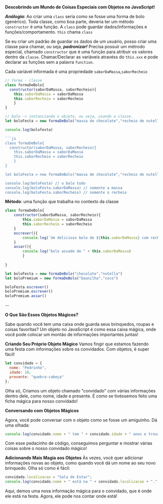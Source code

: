 **Descobrindo um Mundo de Coisas Especiais com Objetos no JavaScript!**

***Análogia:***
Ao criar uma `class` seria como se fosse uma forma de bolo (genérico). Toda classe, como boa parte, deveria ter um método `constructor` é uma função. A `class` pode guardar dados/informações e funções/comportamento. 
`this` chama `class`

Se eu criar um padrão de guardar os dados de um usuário, posso criar uma classe para chamar, ou seja, ***padronizar!***
Precisa possuir um métrodo especial, chamado `constructor` que é uma função para atribuir os valores dentro da `classe`. Chamar/Declarar as variáveis atravéss do `this.xxx` e pode declarar as funções sem a palavra `function`.

Cada variável informada é uma propriedade `saborDaMassa`,`saborRecheio`
```js
// forma - classe
class formaDeBolo{
  constructor(saborDaMassa, saborRecheio){
    this.saborDaMassa = saborDaMassa
    this.saborRecheio = saborRecheio
	}
}
```
```js
// bolo -> instanciando o objeto, ou seja, usando a classe.
let boloFesta = new formaDeBolo("massa de chocolate","recheio de nutella")

console.log(bolofesta)

```js
class formaDeBolo{
  constructor(saborDaMassa, saborRecheio){
    this.saborDaMassa = saborDaMassa
    this.saborRecheio = saborRecheio
	}
}

let boloFesta = new formaDeBolo("massa de chocolate","recheio de nutella")

console.log(boloFesta) // o bolo todo
console.log(boloFesta.saborDaMassa) // somente a massa
console.log(boloFesta.saborRecheio) // somente o recheio
```

**Método**: uma função que trabalha no contexto da classe

```js
class formaDeBolo{
	constructor(saborDaMassa, saborRecheio){
    	this.saborDaMassa = saborDaMassa
    	this.saborRecheio = saborRecheio
	}
    escrever(){
        console.log(`Um delicioso bolo de ${this.saborDaMassa} com recheio de ${this.saborRecheio}`)
  	}
	assar(){
    	console.log("bolo assado de " + this.saborDaMassa)
        }
	
}

let boloFesta = new formaDeBolo("chocolate","nutella")
let boloPremium = new formaDeBolo("baunilha","coco")

boloFesta.escrever()
boloPremium.escrever()
boloPremium.assar()
```
--

**O Que São Esses Objetos Mágicos?**

Sabe quando você tem uma caixa onde guarda seus brinquedos, roupas e coisas favoritas? Um objeto no JavaScript é como essa caixa mágica, onde você pode colocar um montão de informações importantes juntas!

**Criando Seu Próprio Objeto Mágico**
Vamos fingir que estamos fazendo uma festa com informações sobre os convidados. Com objetos, é super fácil!

```js
let convidado = {
  nome: "Pedrinho",
  idade: 10,
  presente: "quebra-cabeça"
};
```

Olha só, Criamos um objeto chamado "convidado" com várias informações dentro dele, como nome, idade e presente. É como se tivéssemos feito uma ficha mágica para nosso convidado!

**Conversando com Objetos Mágicos**

Agora, você pode conversar com o objeto como se fosse um amiguinho. Dá uma olhada:

```js
console.log(convidado.nome + " tem " + convidado.idade + " anos e trouxe um " + convidado.presente + " de presente!");
```
Com esse pedacinho de código, conseguimos perguntar e mostrar várias coisas sobre o nosso convidado mágico!

**Adicionando Mais Magia aos Objetos**
Às vezes, você quer adicionar informações novas ao objeto, como quando você dá um nome ao seu novo brinquedo. Olha só como é fácil:

```js
convidado.localizacao = "Sala de Estar";
console.log(convidado.nome + " está na " + convidado.localizacao + ".");
```

Aqui, demos uma nova informação mágica para o convidado, que é onde ele está na festa. Agora, ele pode nos contar onde está!
